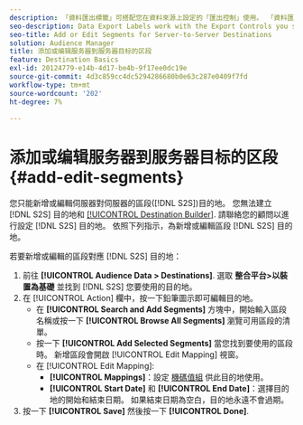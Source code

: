```yaml
---
description: 「資料匯出標籤」可搭配您在資料來源上設定的「匯出控制」使用。 「資料匯出標籤」可防止您將受限制的特徵新增至區段，以及防止將區段資料傳送至目的地。 您可以將多個匯出標籤設定為新的或現有的Cookie或URL目的地。
seo-description: Data Export Labels work with the Export Controls you set on a data source. Data Export Labels prevent you from adding restricted traits to a segment and from sending segment data to a destination. You can set multiple export labels to a new or existing cookie or URL destination.
seo-title: Add or Edit Segments for Server-to-Server Destinations
solution: Audience Manager
title: 添加或编辑服务器到服务器目标的区段
feature: Destination Basics
exl-id: 20124779-e14b-4d17-be4b-9f17ee0dc19e
source-git-commit: 4d3c859cc4dc5294286680b0e63c287e0409f7fd
workflow-type: tm+mt
source-wordcount: '202'
ht-degree: 7%

---
```


# 添加或编辑服务器到服务器目标的区段 {#add-edit-segments}

您只能新增或編輯伺服器對伺服器的區段([!DNL S2S])目的地。 您無法建立 [!DNL S2S] 目的地和 [[!UICONTROL Destination Builder]](/help/using/features/destinations/destination-builder.md). 請聯絡您的顧問以進行設定 [!DNL S2S] 目的地。 依照下列指示，為新增或編輯區段 [!DNL S2S] 目的地。

<!-- destination-s2s-edit.xml -->

若要新增或編輯的區段對應 [!DNL S2S] 目的地：

1. 前往 **[!UICONTROL Audience Data > Destinations]**. 選取 **整合平台>以裝置為基礎** 並找到 [!DNL S2S] 您要使用的目的地。
2. 在 [!UICONTROL Action] 欄中，按一下鉛筆圖示即可編輯目的地。
   * 在 **[!UICONTROL Search and Add Segments]** 方塊中，開始輸入區段名稱或按一下 **[!UICONTROL Browse All Segments]** 瀏覽可用區段的清單。
   * 按一下 **[!UICONTROL Add Selected Segments]** 當您找到要使用的區段時。 新增區段會開啟 [!UICONTROL Edit Mapping] 視窗。
   * 在 [!UICONTROL Edit Mapping]:
      * **[!UICONTROL Mappings]**：設定 [機碼值組](../../features/destinations/key-value-pairs.md) 供此目的地使用。
      * **[!UICONTROL Start Date]** 和 **[!UICONTROL End Date]**：選擇目的地的開始和結束日期。 如果結束日期為空白，目的地永遠不會過期。
3. 按一下 **[!UICONTROL Save]** 然後按一下 **[!UICONTROL Done]**.
